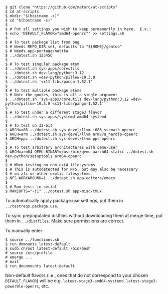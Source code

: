 ```
$ git clone "https://github.com/matoro/at-scripts"
$ cd at-scripts
$ mkdir "$(hostname -s)"
$ cd "$(hostname -s)"
$
$ # Put all settings you wish to keep permanently in here.  E.x.:
$ echo 'DEFAULT_FLAVOR="amd64-openrc"' >> settings.sh
$
$ # To test package list from bug
$ # Needs REPO_DIR set, defaults to "${HOME}/gentoo"
$ # Needs app-portage/nattka
$ ../dotest.sh 123456
$
$ # To test singular package atom
$ ../dotest.sh sys-apps/coreutils
$ ../dotest.sh dev-lang/python:3.12
$ ../dotest.sh =dev-python/pillow-10.3.0
$ ../dotest.sh '<x11-libs/pango-1.52.1'
$
$ # To test multiple package atoms
$ # Note the quotes, this is all a single argument
$ ../dotest.sh 'sys-apps/coreutils dev-lang/python:3.12 =dev-python/pillow-10.3.0 <x11-libs/pango-1.52.1'
$
$ # To test under a different stage3 flavor
$ ../dotest.sh sys-apps/systemd amd64-systemd
$
$ # To test on 32-bit
$ ARCH=x86 ../dotest.sh sys-devel/llvm i686-ssemath-openrc
$ ARCH=arm ../dotest.sh sys-devel/llvm armv7a_hardfp-openrc
$ ARCH=ppc ../dotest.sh sys-devel/llvm ppc-openrc
$
$ # To test arbitrary architectures with qemu-user
$ ARCH=arm64 QEMU_BINARY=/usr/bin/qemu-aarch64-static ../dotest.sh dev-python/setuptools arm64-openrc
$
$ # When testing on non-ext4 filesystems
$ # This is autodetected for NFS, but may also be necessary
$ # on zfs or other exotic filesystems
$ NFS_WORKAROUND=1 ../dotest.sh app-editors/emacs
$
$ # Run tests in serial
$ MAKEOPTS="-j1" ../dotest.sh app-misc/tmux
```

To automatically apply package.use settings, put them in `../testreqs.package.use`.

To sync prepopulated distfiles without downloading them at merge time, put them in `../distfiles`.  Make sure permissions are correct.

To manually enter:
```
$ source ../functions.sh
$ run_domounts latest-default
$ sudo chroot latest-default /bin/bash
# source /etc/profile
# emerge ...
# exit
$ run_dounmounts latest-default
```

Non-default flavors (i.e., ones that do not correspond to your chosen `DEFAULT_FLAVOR`) will be e.g. `latest-stage3-amd64-systemd`, `latest-stage3-power9le-openrc`, etc.
